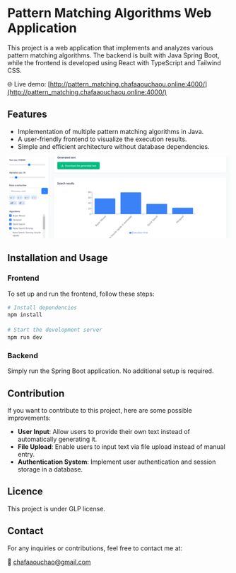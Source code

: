 # Pattern Matching Algorithms Web Application

This project is a web application that implements and analyzes various pattern matching algorithms. The backend is built with Java Spring Boot, while the frontend is developed using React with TypeScript and Tailwind CSS.

🌐 Live demo: [http://pattern_matching.chafaaouchaou.online:4000/](http://pattern_matching.chafaaouchaou.online:4000/)

## Features

- Implementation of multiple pattern matching algorithms in Java.
- A user-friendly frontend to visualize the execution results.
- Simple and efficient architecture without database dependencies.


![Alt text](demoimage.png)



## Installation and Usage

### Frontend

To set up and run the frontend, follow these steps:

```sh
# Install dependencies
npm install

# Start the development server
npm run dev
```

### Backend

Simply run the Spring Boot application. No additional setup is required.

## Contribution

If you want to contribute to this project, here are some possible improvements:

- **User Input**: Allow users to provide their own text instead of automatically generating it.
- **File Upload**: Enable users to input text via file upload instead of manual entry.
- **Authentication System**: Implement user authentication and session storage in a database.

## Licence

This project is under GLP license.&#x20;

## Contact

For any inquiries or contributions, feel free to contact me at:

📧 [chafaaouchao@gmail.com](mailto\:chafaaouchao@gmail.com)

